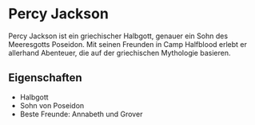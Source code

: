 # Percy Jackson
Percy Jackson ist ein griechischer Halbgott, genauer ein Sohn des Meeresgotts Poseidon. Mit seinen Freunden in Camp Halfblood erlebt er allerhand Abenteuer, die auf der griechischen Mythologie basieren.

## Eigenschaften

* Halbgott
* Sohn von Poseidon
* Beste Freunde: Annabeth und Grover
